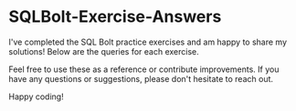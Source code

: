# SQLBolt-Exercise-Answers
I've completed the SQL Bolt practice exercises and am happy to share my solutions! Below are the queries for each exercise.

Feel free to use these as a reference or contribute improvements. If you have any questions or suggestions, please don't hesitate to reach out.

Happy coding!
